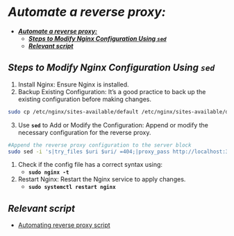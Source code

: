 # ***Automate a reverse proxy:***

- [***Automate a reverse proxy:***](#automate-a-reverse-proxy)
  - [***Steps to Modify Nginx Configuration Using `sed`***](#steps-to-modify-nginx-configuration-using-sed)
  - [***Relevant script***](#relevant-script)


## ***Steps to Modify Nginx Configuration Using `sed`***
1. Install Nginx: Ensure Nginx is installed.
2. Backup Existing Configuration: It’s a good practice to back up the existing configuration before making changes.
```bash
sudo cp /etc/nginx/sites-available/default /etc/nginx/sites-available/default.bak
```
3. Use **`sed`** to Add or Modify the Configuration: Append or modify the necessary configuration for the reverse proxy.
```bash
#Append the reverse proxy configuration to the server block
sudo sed -i 's|try_files $uri $uri/ =404;|proxy_pass http://localhost:3000;|' /etc/nginx/sites-available/default
```
1. Check if the config file has a correct syntax using:
    - **`sudo nginx -t`** 
2. Restart Nginx: Restart the Nginx service to apply changes.
   - **`sudo systemctl restart nginx`**
## ***Relevant script***
   - [Automating reverse proxy script](/tech264-cloud-linux/scripting/reverse_proxies/automate-reverse-proxy.sh)